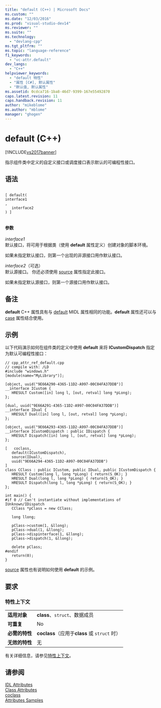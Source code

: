 ```yaml
---
title: "default (C++) | Microsoft Docs"
ms.custom: ""
ms.date: "12/03/2016"
ms.prod: "visual-studio-dev14"
ms.reviewer: ""
ms.suite: ""
ms.technology: 
  - "devlang-cpp"
ms.tgt_pltfrm: ""
ms.topic: "language-reference"
f1_keywords: 
  - "vc-attr.default"
dev_langs: 
  - "C++"
helpviewer_keywords: 
  - "default 特性"
  - "属性 [C#], 默认属性"
  - "默认值, 默认属性"
ms.assetid: 0cdca716-1ba8-46d7-9399-167e55492870
caps.latest.revision: 11
caps.handback.revision: 11
author: "mikeblome"
ms.author: "mblome"
manager: "ghogen"
---
```

# default (C++)
[!INCLUDE[vs2017banner](../assembler/inline/includes/vs2017banner.md)]

指示组件类中定义的自定义接口或调度接口表示默认的可编程性接口。  
  
## 语法  
  
```  
  
[ default(  
interface1  
,  
   interface2  
) ]  
  
```  
  
#### 参数  
 *interface1*  
 默认接口，将可用于根据类（使用 **default** 属性定义）创建对象的脚本环境。  
  
 如果未指定默认接口，则第一个出现的非源接口用作默认接口。  
  
 *interface2*（可选）  
 默认源接口。 你还必须使用 [source](../windows/source-cpp.md) 属性指定此接口。  
  
 如果未指定默认源接口，则第一个源接口用作默认接口。  
  
## 备注  
 **default** C\+\+ 属性具有与 [default](http://msdn.microsoft.com/library/windows/desktop/aa366787) MIDL 属性相同的功能。**default** 属性还可以与 [case](../windows/case-cpp.md) 属性结合使用。  
  
## 示例  
 以下代码演示如何在组件类的定义中使用 **default** 来将 **ICustomDispatch** 指定为默认可编程性接口：  
  
```  
// cpp_attr_ref_default.cpp  
// compile with: /LD  
#include "windows.h"  
[module(name="MyLibrary")];  
  
[object, uuid("9E66A290-4365-11D2-A997-00C04FA37DDB")]  
__interface ICustom {  
   HRESULT Custom([in] long l, [out, retval] long *pLong);  
};  
  
[dual, uuid("9E66A291-4365-11D2-A997-00C04FA37DDB")]   
__interface IDual {  
   HRESULT Dual([in] long l, [out, retval] long *pLong);  
};  
  
[object, uuid("9E66A293-4365-11D2-A997-00C04FA37DDB")]  
__interface ICustomDispatch : public IDispatch {  
   HRESULT Dispatch([in] long l, [out, retval] long *pLong);  
};  
  
[   coclass,  
   default(ICustomDispatch),   
   source(IDual),  
   uuid("9E66A294-4365-11D2-A997-00C04FA37DDB")  
]  
class CClass : public ICustom, public IDual, public ICustomDispatch {  
   HRESULT Custom(long l, long *pLong) { return(S_OK); }  
   HRESULT Dual(long l, long *pLong) { return(S_OK); }  
   HRESULT Dispatch(long l, long *pLong) { return(S_OK); }  
};  
  
int main() {  
#if 0 // Can't instantiate without implementations of IUnknown/IDispatch  
   CClass *pClass = new CClass;  
  
   long llong;  
  
   pClass->custom(1, &llong);  
   pClass->dual(1, &llong);  
   pClass->dispinterface(1, &llong);  
   pClass->dispatch(1, &llong);  
  
   delete pClass;  
#endif  
   return(0);  
}  
```  
  
 [source](../windows/source-cpp.md) 属性也有说明如何使用 **default** 的示例。  
  
## 要求  
  
### 特性上下文  
  
|||  
|-|-|  
|**适用对象**|**class**、`struct`、数据成员|  
|**可重复**|No|  
|**必需的特性**|**coclass**（应用于**class** 或 `struct` 时）|  
|**无效的特性**|无|  
  
 有关详细信息，请参见[特性上下文](../windows/attribute-contexts.md)。  
  
## 请参阅  
 [IDL Attributes](../windows/idl-attributes.md)   
 [Class Attributes](../windows/class-attributes.md)   
 [coclass](../windows/coclass.md)   
 [Attributes Samples](http://msdn.microsoft.com/zh-cn/558ebdb2-082f-44dc-b442-d8d33bf7bdb8)